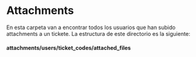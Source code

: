 # Attachments

En esta carpeta van a encontrar todos los usuarios que han subido attachments a un tickete.
La estructura de este directorio es la siguiente:

#### attachments/users/ticket_codes/attached_files
